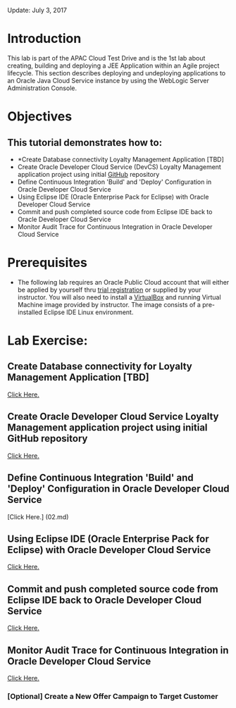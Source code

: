 Update: July 3, 2017

# Introduction
This lab is part of the APAC Cloud Test Drive and is the 1st lab about creating, building and deploying a JEE Application within an Agile project lifecycle.
This section describes deploying and undeploying applications to an Oracle Java Cloud Service instance by using the WebLogic Server Administration Console. 

# Objectives

## This tutorial demonstrates how to: 
- *Create Database connectivity Loyalty Management Application [TBD]
- Create Oracle Developer Cloud Service (DevCS) Loyalty Management application project using initial [GitHub](https://github.com) repository
- Define Continuous Integration 'Build' and 'Deploy' Configuration in Oracle Developer Cloud Service
- Using Eclipse IDE (Oracle Enterprise Pack for Eclipse) with Oracle Developer Cloud Service
- Commit and push completed source code from Eclipse IDE back to Oracle Developer Cloud Service
- Monitor Audit Trace for Continuous Integration in Oracle Developer Cloud Service

# Prerequisites
- The following lab requires an Oracle Public Cloud account that will either be applied by yourself thru [trial registration](https://cloud.oracle.com/en_US/tryit) or supplied by your instructor. You will also need to install a [VirtualBox](https://www.virtualbox.org/) and running Virtual Machine image provided by instructor. The image consists of a pre-installed Eclipse IDE Linux environment.

# Lab Exercise:

## Create Database connectivity for Loyalty Management Application [TBD]
[Click Here.](00.md)

## Create Oracle Developer Cloud Service Loyalty Management application project using initial GitHub repository
[Click Here.](01.md)

## Define Continuous Integration 'Build' and 'Deploy' Configuration in Oracle Developer Cloud Service
[Click Here.] (02.md)

## Using Eclipse IDE (Oracle Enterprise Pack for Eclipse) with Oracle Developer Cloud Service
[Click Here.](03.md)

## Commit and push completed source code from Eclipse IDE back to Oracle Developer Cloud Service
[Click Here.](04.md)

## Monitor Audit Trace for Continuous Integration in Oracle Developer Cloud Service
[Click Here.](05.md)

### [Optional] Create a New Offer Campaign to Target Customer
